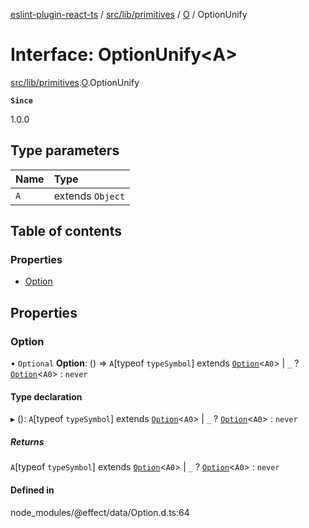 [eslint-plugin-react-ts](../README.md) / [src/lib/primitives](../modules/src_lib_primitives.md) / [O](../modules/src_lib_primitives.O.md) / OptionUnify

# Interface: OptionUnify<A\>

[src/lib/primitives](../modules/src_lib_primitives.md).[O](../modules/src_lib_primitives.O.md).OptionUnify

**`Since`**

1.0.0

## Type parameters

| Name | Type |
| :------ | :------ |
| `A` | extends `Object` |

## Table of contents

### Properties

- [Option](src_lib_primitives.O.OptionUnify.md#option)

## Properties

### Option

• `Optional` **Option**: () => `A`[typeof `typeSymbol`] extends [`Option`](../modules/src_lib_primitives.O.md#option)<`A0`\> \| `_` ? [`Option`](../modules/src_lib_primitives.O.md#option)<`A0`\> : `never`

#### Type declaration

▸ (): `A`[typeof `typeSymbol`] extends [`Option`](../modules/src_lib_primitives.O.md#option)<`A0`\> \| `_` ? [`Option`](../modules/src_lib_primitives.O.md#option)<`A0`\> : `never`

##### Returns

`A`[typeof `typeSymbol`] extends [`Option`](../modules/src_lib_primitives.O.md#option)<`A0`\> \| `_` ? [`Option`](../modules/src_lib_primitives.O.md#option)<`A0`\> : `never`

#### Defined in

node_modules/@effect/data/Option.d.ts:64
